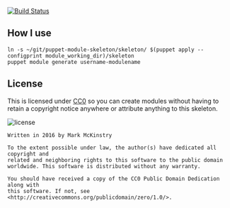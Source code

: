 [![Build Status](https://travis-ci.org/mmckinst/puppet-module-skeleton.svg?branch=travis)](https://travis-ci.org/mmckinst/puppet-module-skeleton)

How I use
---
```
ln -s ~/git/puppet-module-skeleton/skeleton/ $(puppet apply --configprint module_working_dir)/skeleton
puppet module generate username-modulename
```

License
---
This is licensed under [CC0](http://creativecommons.org/publicdomain/zero/1.0/)
so you can create modules without having to retain a copyright notice anywhere
or attribute anything to this skeleton.

![license](https://licensebuttons.net/p/zero/1.0/88x31.png)

```
Written in 2016 by Mark McKinstry

To the extent possible under law, the author(s) have dedicated all copyright and
related and neighboring rights to this software to the public domain
worldwide. This software is distributed without any warranty.

You should have received a copy of the CC0 Public Domain Dedication along with
this software. If not, see <http://creativecommons.org/publicdomain/zero/1.0/>.
```
